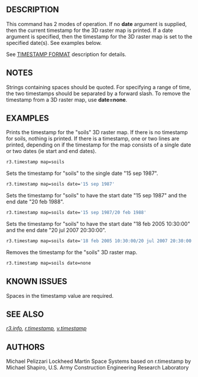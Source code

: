 ## DESCRIPTION

This command has 2 modes of operation. If no **date** argument is
supplied, then the current timestamp for the 3D raster map is printed.
If a date argument is specified, then the timestamp for the 3D raster
map is set to the specified date(s). See examples below.

See [TIMESTAMP FORMAT](r.timestamp.md#timestamp-format) description for
details.

## NOTES

Strings containing spaces should be quoted. For specifying a range of
time, the two timestamps should be separated by a forward slash. To
remove the timestamp from a 3D raster map, use **date=none**.

## EXAMPLES

Prints the timestamp for the "soils" 3D raster map. If there is no
timestamp for soils, nothing is printed. If there is a timestamp, one or
two lines are printed, depending on if the timestamp for the map
consists of a single date or two dates (ie start and end dates).

```bash
r3.timestamp map=soils
```

Sets the timestamp for "soils" to the single date "15 sep 1987".

```bash
r3.timestamp map=soils date='15 sep 1987'
```

Sets the timestamp for "soils" to have the start date "15 sep 1987" and
the end date "20 feb 1988".

```bash
r3.timestamp map=soils date='15 sep 1987/20 feb 1988'
```

Sets the timestamp for "soils" to have the start date "18 feb 2005
10:30:00" and the end date "20 jul 2007 20:30:00".

```bash
r3.timestamp map=soils date='18 feb 2005 10:30:00/20 jul 2007 20:30:00'
```

Removes the timestamp for the "soils" 3D raster map.

```bash
r3.timestamp map=soils date=none
```

## KNOWN ISSUES

Spaces in the timestamp value are required.

## SEE ALSO

*[r3.info](r3.info.md), [r.timestamp](r.timestamp.md),
[v.timestamp](v.timestamp.md)*

## AUTHORS

Michael Pelizzari
Lockheed Martin Space Systems
based on r.timestamp by Michael Shapiro,
U.S. Army Construction Engineering Research Laboratory
